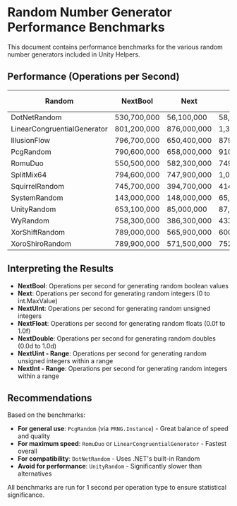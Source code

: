 # Random Number Generator Performance Benchmarks

This document contains performance benchmarks for the various random number generators included in Unity Helpers.

## Performance (Operations per Second)

<!-- RANDOM_BENCHMARKS_START -->
| Random | NextBool | Next | NextUInt | NextFloat | NextDouble | NextUint - Range | NextInt - Range |
| ------ | -------- | ---- | -------- | --------- | ---------- | ---------------- | --------------- |
| DotNetRandom | 530,700,000 | 56,100,000 | 58,200,000 | 48,300,000 | 27,400,000 |53,800,000 |53,900,000 |
| LinearCongruentialGenerator | 801,200,000 | 876,000,000 | 1,316,000,000 | 211,100,000 | 407,200,000 |583,600,000 |500,400,000 |
| IllusionFlow | 796,700,000 | 650,400,000 | 879,200,000 | 202,500,000 | 322,200,000 |438,400,000 |389,500,000 |
| PcgRandom | 790,600,000 | 658,000,000 | 910,400,000 | 210,600,000 | 323,600,000 |450,100,000 |406,400,000 |
| RomuDuo | 550,500,000 | 582,300,000 | 749,500,000 | 189,500,000 | 253,800,000 |422,600,000 |390,200,000 |
| SplitMix64 | 794,600,000 | 747,900,000 | 1,061,500,000 | 210,700,000 | 360,200,000 |478,700,000 |438,200,000 |
| SquirrelRandom | 745,700,000 | 394,700,000 | 414,400,000 | 195,100,000 | 186,500,000 |328,300,000 |309,100,000 |
| SystemRandom | 143,000,000 | 148,000,000 | 65,300,000 | 131,300,000 | 137,200,000 |59,700,000 |60,400,000 |
| UnityRandom | 653,100,000 | 85,000,000 | 87,000,000 | 64,100,000 | 41,200,000 |81,500,000 |82,400,000 |
| WyRandom | 758,300,000 | 386,300,000 | 433,000,000 | 185,800,000 | 187,100,000 |295,000,000 |276,000,000 |
| XorShiftRandom | 789,000,000 | 565,900,000 | 600,800,000 | 210,300,000 | 259,400,000 |440,000,000 |386,400,000 |
| XoroShiroRandom | 789,900,000 | 571,500,000 | 752,900,000 | 187,300,000 | 248,600,000 |405,500,000 |376,500,000 |
<!-- RANDOM_BENCHMARKS_END -->

## Interpreting the Results

- **NextBool**: Operations per second for generating random boolean values
- **Next**: Operations per second for generating random integers (0 to int.MaxValue)
- **NextUInt**: Operations per second for generating random unsigned integers
- **NextFloat**: Operations per second for generating random floats (0.0f to 1.0f)
- **NextDouble**: Operations per second for generating random doubles (0.0d to 1.0d)
- **NextUint - Range**: Operations per second for generating random unsigned integers within a range
- **NextInt - Range**: Operations per second for generating random integers within a range

## Recommendations

Based on the benchmarks:

- **For general use**: `PcgRandom` (via `PRNG.Instance`) - Great balance of speed and quality
- **For maximum speed**: `RomuDuo` or `LinearCongruentialGenerator` - Fastest overall
- **For compatibility**: `DotNetRandom` - Uses .NET's built-in Random
- **Avoid for performance**: `UnityRandom` - Significantly slower than alternatives

All benchmarks are run for 1 second per operation type to ensure statistical significance.
